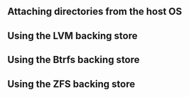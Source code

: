 

## Attaching directories from the host OS

## Using the LVM backing store


## Using the Btrfs backing store

## Using the ZFS backing store

